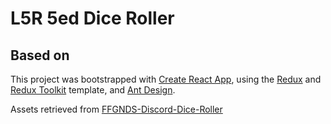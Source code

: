 # L5R 5ed Dice Roller

## Based on

This project was bootstrapped with [Create React App](https://github.com/facebook/create-react-app), using the [Redux](https://redux.js.org/) and [Redux Toolkit](https://redux-toolkit.js.org/) template, and [Ant Design](https://ant.design/).

Assets retrieved from [FFGNDS-Discord-Dice-Roller](https://github.com/SkyJedi/FFGNDS-Discord-Dice-Roller)
